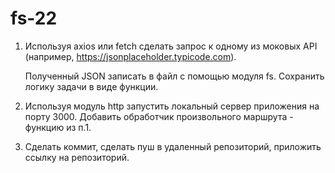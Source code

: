 # fs-22

1. Используя axios или fetch сделать запрос к одному из моковых API (например, https://jsonplaceholder.typicode.com).

   Полученный JSON записать в файл с помощью модуля fs.
   Сохранить логику задачи в виде функции.

2. Используя модуль http запустить локальный сервер приложения на порту 3000. Добавить обработчик произвольного маршрута - функцию из п.1.
3. Сделать коммит, сделать пуш в удаленный репозиторий, приложить ссылку на репозиторий.
